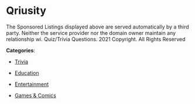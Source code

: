 # Qriusity

The Sponsored Listings displayed above are served automatically by a third party. Neither the service provider nor the domain owner maintain any relationship wi. Quiz/Trivia Questions.  2021 Copyright. All Rights Reserved

**Categories**:

- [Trivia](https://github/apis-list/apis-list#trivia)

- [Education](https://github/apis-list/apis-list#education)

- [Entertainment](https://github/apis-list/apis-list#entertainment)

- [Games & Comics](https://github/apis-list/apis-list#games-and-comics)



